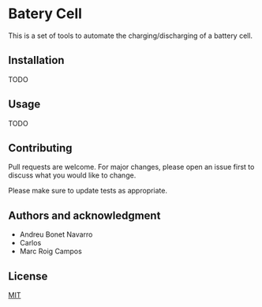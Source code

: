 # Batery Cell

This is a set of tools to automate the charging/discharging of a battery cell.

## Installation

TODO

## Usage

TODO

## Contributing
Pull requests are welcome. For major changes, please open an issue first to discuss what you would like to change.

Please make sure to update tests as appropriate.


## Authors and acknowledgment

- Andreu Bonet Navarro 
- Carlos
- Marc Roig Campos

## License
[MIT](https://choosealicense.com/licenses/mit/)